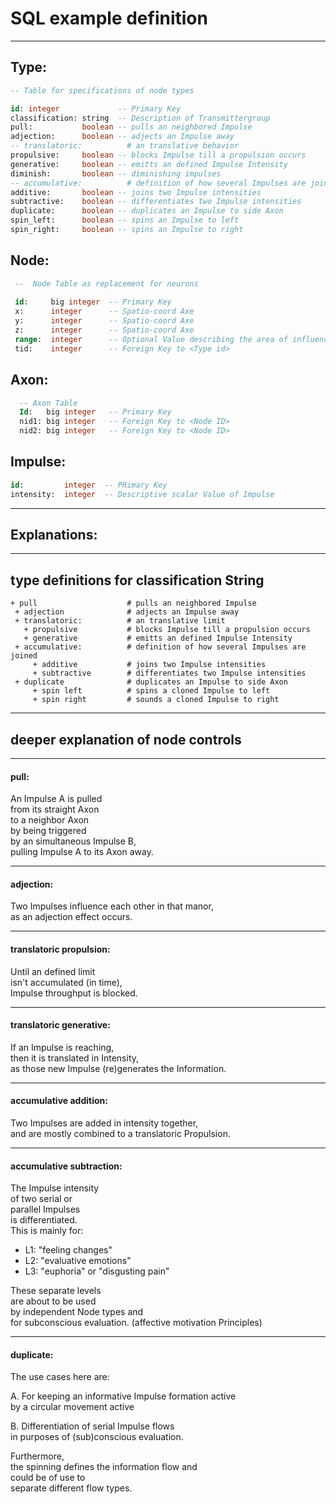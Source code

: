 # SQL example definition

----

## Type:  

```SQL
-- Table for specifications of node types 

id: integer             -- Primary Key
classification: string  -- Description of Transmittergroup
pull:           boolean -- pulls an neighbored Impulse  
adjection:      boolean -- adjects an Impulse away  
-- translatoric:          # an translative behavior
propulsive:     boolean -- blocks Impulse till a propulsion occurs  
generative:     boolean -- emitts an defined Impulse Intensity
diminish:       boolean -- diminishing impulses
-- accumulative:          # definition of how several Impulses are joined  
additive:       boolean -- joins two Impulse intensities  
subtractive:    boolean -- differentiates two Impulse intensities  
duplicate:      boolean -- duplicates an Impulse to side Axon  
spin_left:      boolean -- spins an Impulse to left  
spin_right:     boolean -- spins an Impulse to right  

```



## Node:  

```SQL
 --  Node Table as replacement for neurons 
 
 id:     big integer  -- Primary Key
 x:      integer      -- Spatio-coord Axe
 y:      integer      -- Spatio-coord Axe
 z:      integer      -- Spatio-coord Axe
 range:  integer      -- Optional Value describing the area of influence 
 tid:    integer      -- Foreign Key to <Type id>
```



## Axon:   

```SQL
  -- Axon Table
  Id:   big integer   -- Primary Key
  nid1: big integer   -- Foreign Key to <Node ID> 
  nid2: big integer   -- Foreign Key to <Node ID> 
```



## Impulse:   

```SQL
id:         integer  -- PRimary Key
intensity:  integer  -- Descriptive scalar Value of Impulse  
```



----

## Explanations:

-----



##	type definitions for classification String

```
+ pull                    # pulls an neighbored Impulse  
 + adjection              # adjects an Impulse away  
 + translatoric:          # an translative limit  
   + propulsive           # blocks Impulse till a propulsion occurs  
   + generative           # emitts an defined Impulse Intensity
 + accumulative:          # definition of how several Impulses are joined  
     + additive           # joins two Impulse intensities  
     + subtractive        # differentiates two Impulse intensities  
 + duplicate              # duplicates an Impulse to side Axon  
     + spin left          # spins a cloned Impulse to left  
     + spin right         # sounds a cloned Impulse to right  
```

---



 ## deeper explanation of node controls

---

#### pull:  

An Impulse A is pulled  
from its straight Axon  
to a neighbor Axon  
by being triggered  
by an simultaneous Impulse B,  
pulling Impulse A to its Axon away. 

---



#### adjection:     

Two Impulses influence each other in that manor,  
as an adjection effect occurs.  

----



#### translatoric propulsion:

Until an defined limit  
isn't accumulated (in time),   
Impulse throughput is blocked.   

---



#### translatoric generative:

If an Impulse is reaching,  
then it is translated in Intensity,   
as those new Impulse (re)generates the Information.

---



#### accumulative addition:

Two Impulses are added in intensity together,  
and are mostly combined to a translatoric Propulsion.

---



#### accumulative subtraction:  

The Impulse intensity  
of two serial or  
parallel Impulses  
is differentiated.   
This is mainly for:  

*  L1:  "feeling changes" 
*  L2:  "evaluative emotions" 
*  L3:  "euphoria" or "disgusting pain"  

These separate levels  
are about to be used  
by independent Node types and  
for subconscious evaluation.
(affective motivation Principles)

---



#### duplicate:  

The use cases here are:

A. For keeping an informative Impulse formation active    
    by a circular movement active  

B. Differentiation of serial Impulse flows  
    in purposes of (sub)conscious evaluation.

Furthermore,  
the spinning defines the information flow and  
could be of use to  
separate different flow types.
